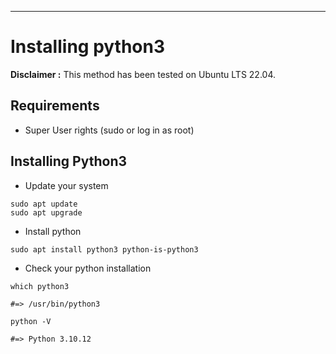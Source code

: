 ---
# Installing python3

**Disclaimer :** This method has been tested on Ubuntu LTS 22.04.

## Requirements

- Super User rights (sudo or log in as root)

## Installing Python3

- Update your system

```
sudo apt update
sudo apt upgrade
```

- Install python

```
sudo apt install python3 python-is-python3
```

- Check your python installation

```
which python3

#=> /usr/bin/python3

python -V

#=> Python 3.10.12
```
